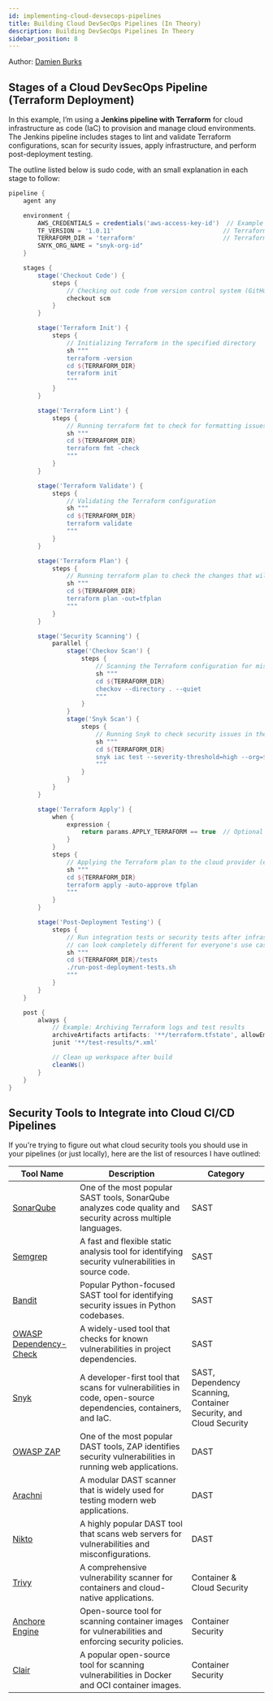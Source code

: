 ```yaml
---
id: implementing-cloud-devsecops-pipelines
title: Building Cloud DevSecOps Pipelines (In Theory)
description: Building DevSecOps Pipelines In Theory
sidebar_position: 8
---
```


Author: [Damien Burks]

## Stages of a Cloud DevSecOps Pipeline (Terraform Deployment)

In this example, I’m using a **Jenkins pipeline with Terraform** for cloud infrastructure as code (IaC) to provision and manage cloud environments. The Jenkins pipeline includes stages to lint and validate Terraform configurations, scan for security issues, apply infrastructure, and perform post-deployment testing.

The outline listed below is sudo code, with an small explanation in each stage to follow:

```groovy
pipeline {
    agent any

    environment {
        AWS_CREDENTIALS = credentials('aws-access-key-id')  // Example for AWS IAM credentials
        TF_VERSION = '1.0.11'                              // Terraform version
        TERRAFORM_DIR = 'terraform'                        // Terraform directory
        SNYK_ORG_NAME = "snyk-org-id"
    }

    stages {
        stage('Checkout Code') {
            steps {
                // Checking out code from version control system (GitHub, GitLab, Gitea, etc.)
                checkout scm
            }
        }

        stage('Terraform Init') {
            steps {
                // Initializing Terraform in the specified directory
                sh """
                terraform -version
                cd ${TERRAFORM_DIR}
                terraform init
                """
            }
        }

        stage('Terraform Lint') {
            steps {
                // Running terraform fmt to check for formatting issues
                sh """
                cd ${TERRAFORM_DIR}
                terraform fmt -check
                """
            }
        }

        stage('Terraform Validate') {
            steps {
                // Validating the Terraform configuration
                sh """
                cd ${TERRAFORM_DIR}
                terraform validate
                """
            }
        }

        stage('Terraform Plan') {
            steps {
                // Running terraform plan to check the changes that will be applied
                sh """
                cd ${TERRAFORM_DIR}
                terraform plan -out=tfplan
                """
            }
        }

        stage('Security Scanning') {
            parallel {
                stage('Checkov Scan') {
                    steps {
                        // Scanning the Terraform configuration for misconfigurations
                        sh """
                        cd ${TERRAFORM_DIR}
                        checkov --directory . --quiet
                        """
                    }
                }
                stage('Snyk Scan') {
                    steps {
                        // Running Snyk to check security issues in the Terraform configurations and generate a report
                        sh """
                        cd ${TERRAFORM_DIR}
                        snyk iac test --severity-threshold=high --org=${SNYK_ORG_NAME} --report
                        """
                    }
                }
            }
        }

        stage('Terraform Apply') {
            when {
                expression {
                    return params.APPLY_TERRAFORM == true  // Optional parameter to conditionally apply
                }
            }
            steps {
                // Applying the Terraform plan to the cloud provider (e.g., AWS, GCP, Azure)
                sh """
                cd ${TERRAFORM_DIR}
                terraform apply -auto-approve tfplan
                """
            }
        }

        stage('Post-Deployment Testing') {
            steps {
                // Run integration tests or security tests after infrastructure deployment if you're like to. This
                // can look completely different for everyone's use case to ensure your infrastructure is alive.
                sh """
                cd ${TERRAFORM_DIR}/tests
                ./run-post-deployment-tests.sh
                """
            }
        }
    }

    post {
        always {
            // Example: Archiving Terraform logs and test results
            archiveArtifacts artifacts: '**/terraform.tfstate', allowEmptyArchive: true
            junit '**/test-results/*.xml'

            // Clean up workspace after build
            cleanWs()
        }
    }
}
```

## Security Tools to Integrate into Cloud CI/CD Pipelines

If you're trying to figure out what cloud security tools you should use in your pipelines (or just locally), here are the list of resources I have outlined:

| **Tool Name**                                                             | **Description**                                                                                               | **Category**                                                      |
| ------------------------------------------------------------------------- | ------------------------------------------------------------------------------------------------------------- | ----------------------------------------------------------------- |
| [SonarQube](https://www.sonarqube.org/)                                   | One of the most popular SAST tools, SonarQube analyzes code quality and security across multiple languages.   | SAST                                                              |
| [Semgrep](https://semgrep.dev/)                                           | A fast and flexible static analysis tool for identifying security vulnerabilities in source code.             | SAST                                                              |
| [Bandit](https://bandit.readthedocs.io/en/latest/)                        | Popular Python-focused SAST tool for identifying security issues in Python codebases.                         | SAST                                                              |
| [OWASP Dependency-Check](https://owasp.org/www-project-dependency-check/) | A widely-used tool that checks for known vulnerabilities in project dependencies.                             | SAST                                                              |
| [Snyk](https://snyk.io/)                                                  | A developer-first tool that scans for vulnerabilities in code, open-source dependencies, containers, and IaC. | SAST, Dependency Scanning, Container Security, and Cloud Security |
| [OWASP ZAP](https://owasp.org/www-project-zap/)                           | One of the most popular DAST tools, ZAP identifies security vulnerabilities in running web applications.      | DAST                                                              |
| [Arachni](https://www.arachni-scanner.com/)                               | A modular DAST scanner that is widely used for testing modern web applications.                               | DAST                                                              |
| [Nikto](https://github.com/sullo/nikto)                                   | A highly popular DAST tool that scans web servers for vulnerabilities and misconfigurations.                  | DAST                                                              |
| [Trivy](https://github.com/aquasecurity/trivy)                            | A comprehensive vulnerability scanner for containers and cloud-native applications.                           | Container & Cloud Security                                        |
| [Anchore Engine](https://github.com/anchore/anchore-engine)               | Open-source tool for scanning container images for vulnerabilities and enforcing security policies.           | Container Security                                                |
| [Clair](https://github.com/quay/clair)                                    | A popular open-source tool for scanning vulnerabilities in Docker and OCI container images.                   | Container Security                                                |

<!-- Links -->

[Damien Burks]: https://www.linkedin.com/in/damienjburks/
